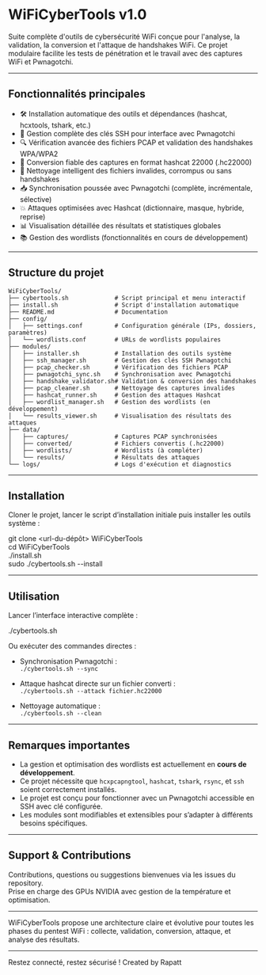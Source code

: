 # WiFiCyberTools v1.0

Suite complète d'outils de cybersécurité WiFi conçue pour l'analyse, la validation, la conversion et l'attaque de handshakes WiFi. Ce projet modulaire facilite les tests de pénétration et le travail avec des captures WiFi et Pwnagotchi.

---

## Fonctionnalités principales

- 🛠️ Installation automatique des outils et dépendances (hashcat, hcxtools, tshark, etc.)
- 🔑 Gestion complète des clés SSH pour interface avec Pwnagotchi
- 🔍 Vérification avancée des fichiers PCAP et validation des handshakes WPA/WPA2
- 🔄 Conversion fiable des captures en format hashcat 22000 (.hc22000)
- 🧹 Nettoyage intelligent des fichiers invalides, corrompus ou sans handshakes
- 📥 Synchronisation poussée avec Pwnagotchi (complète, incrémentale, sélective)
- 💥 Attaques optimisées avec Hashcat (dictionnaire, masque, hybride, reprise)
- 📊 Visualisation détaillée des résultats et statistiques globales
- 📚 Gestion des wordlists (fonctionnalités en cours de développement)

---

## Structure du projet
```
WiFiCyberTools/
├── cybertools.sh             # Script principal et menu interactif
├── install.sh                # Script d'installation automatique
├── README.md                 # Documentation
├── config/
│   ├── settings.conf         # Configuration générale (IPs, dossiers, paramètres)
│   └── wordlists.conf        # URLs de wordlists populaires
├── modules/
│   ├── installer.sh          # Installation des outils système
│   ├── ssh_manager.sh        # Gestion des clés SSH Pwnagotchi
│   ├── pcap_checker.sh       # Vérification des fichiers PCAP
│   ├── pwnagotchi_sync.sh    # Synchronisation avec Pwnagotchi
│   ├── handshake_validator.sh# Validation & conversion des handshakes
│   ├── pcap_cleaner.sh       # Nettoyage des captures invalides
│   ├── hashcat_runner.sh     # Gestion des attaques Hashcat
│   ├── wordlist_manager.sh   # Gestion des wordlists (en développement)
│   └── results_viewer.sh     # Visualisation des résultats des attaques
├── data/
│   ├── captures/             # Captures PCAP synchronisées
│   ├── converted/            # Fichiers convertis (.hc22000)
│   ├── wordlists/            # Wordlists (à compléter)
│   └── results/              # Résultats des attaques
└── logs/                     # Logs d'exécution et diagnostics
```
---

## Installation

Cloner le projet, lancer le script d’installation initiale puis installer les outils système :

git clone <url-du-dépôt> WiFiCyberTools  
cd WiFiCyberTools  
./install.sh  
sudo ./cybertools.sh --install

---

## Utilisation

Lancer l’interface interactive complète :

./cybertools.sh

Ou exécuter des commandes directes :

- Synchronisation Pwnagotchi :  
  `./cybertools.sh --sync`
  
- Attaque hashcat directe sur un fichier converti :  
  `./cybertools.sh --attack fichier.hc22000`
  
- Nettoyage automatique :  
  `./cybertools.sh --clean`

---

## Remarques importantes

- La gestion et optimisation des wordlists est actuellement en **cours de développement**.  
- Ce projet nécessite que `hcxpcapngtool`, `hashcat`, `tshark`, `rsync`, et `ssh` soient correctement installés.
- Le projet est conçu pour fonctionner avec un Pwnagotchi accessible en SSH avec clé configurée.
- Les modules sont modifiables et extensibles pour s’adapter à différents besoins spécifiques.

---

## Support & Contributions

Contributions, questions ou suggestions bienvenues via les issues du repository.  
Prise en charge des GPUs NVIDIA avec gestion de la température et optimisation.

---

WiFiCyberTools propose une architecture claire et évolutive pour toutes les phases du pentest WiFi : collecte, validation, conversion, attaque, et analyse des résultats.

---

Restez connecté, restez sécurisé !
Created by Rapatt
